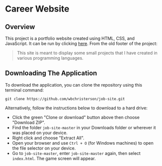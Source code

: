 # Career Website

## Overview

This project is a portfolio website created using HTML, CSS, and JavaScript. It
can be run by clicking [here](https://wbchristerson.github.io/job-site/). From
the old footer of the project:

> This site is meant to display some small projects that I have created in
> various programming languages.

## Downloading The Application

To download the application, you can clone the repository using this terminal command:
```
git clone https://github.com/wbchristerson/job-site.git
```

Alternatively, follow the instructions below to download to a hard drive:
* Click the green "Clone or download" button above then choose "Download ZIP".
* Find the folder `job-site-master` in your Downloads folder or wherever it was placed on your device.
* Right click and choose "Extract All".
* Open your browser and use `Ctrl + O` (for Windows machines) to open the file selector on your device.
* Go to `job-site-master`, enter `job-site-master` again, then select `index.html`. The game screen will appear.
